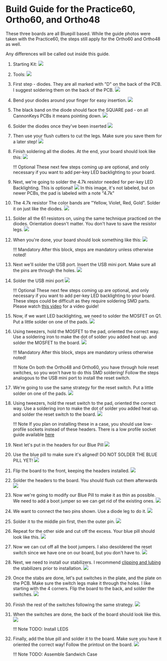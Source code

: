 # Build Guide for the Practice60, Ortho60, and Ortho48

These three boards are all Bluepill based. While the guide photos were taken with the Practice60, the steps still apply for the Ortho60 and Ortho48 as well.

Any differences will be called out inside this guide.

1. Starting Kit:
![](images/build_guide/0-kit.jpg)
1. Tools:
![](images/build_guide/1-tools.jpg)
1. First step - diodes. They are all marked with "D" on the back of the PCB. I suggest soldering them on the back of the PCB.
![](images/build_guide/2-diode-pads.jpg)
1. Bend your diodes around your finger for easy insertion.
![](images/build_guide/3-diode-bent.jpg)
1. The black band on the diode should face the SQUARE pad - on all CannonKeys PCBs it means pointing down. 
![](images/build_guide/4-diode-insert.jpg)
1. Solder the diodes once they've been inserted
![](images/build_guide/5-diode-solder.jpg)
1. Then use your flush cutters to cut the legs. Make sure you save them for a later step!
![](images/build_guide/6-diode-clipped.jpg)
1. Finish soldering all the diodes. At the end, your board should look like this:
![](images/build_guide/7-diode-finished.jpg)

    !!! Optional
        These next few steps coming up are optional, and only necessary if you want to add per-key LED backlighting to your board.

1. Next, we're going to solder the 4.7k resistor needed for per-key LED Backlighting. This is optional!
![](images/build_guide/8-mosfet-resistor.jpg)
   In this image, it's not labeled, but on newer PCBs, the pad is labeled with a note "4.7k"
1. The 4.7k resistor The color bands are "Yellow, Violet, Red, Gold". Solder it on just like the diodes.
![](images/build_guide/9-mosfet-resistor-soldered.jpg)
1. Solder all the 61 resistors on, using the same technique practiced on the diodes. Orientation doesn't matter. You don't have to save the resistor legs.
![](images/build_guide/10-resistors.jpg)
1. When you're done, your board should look something like this:
![](images/build_guide/11-resistors-finished.jpg)

    !!! Mandatory
        After this block, steps are mandatory unless otherwise noted!

1. Next we'll solder the USB port. Insert the USB mini port. Make sure all the pins are through the holes.
![](images/build_guide/12-usb-port.jpg)
1. Solder the USB mini port
![](images/build_guide/13-usb-port-soldered.jpg)


    !!! Optional
        These next few steps coming up are optional, and only necessary if you want to add per-key LED backlighting to your board. These steps could be difficult as they require soldering SMD parts. Please watch [this video](https://www.youtube.com/watch?v=ofmdmeCW4fY) for a video guide!

1. Now, if we want LED backlighting, we need to solder the MOSFET on Q1. Put a little solder on one of the pads.
![](images/build_guide/14-mosfet-solder.jpg)
1. Using tweezers, hold the MOSFET to the pad, oriented the correct way. Use a soldering iron to make the dot of solder you added heat up. and solder the MOSFET to the board.
![](images/build_guide/15-mosfet-installed.jpg)

    !!! Mandatory
        After this block, steps are mandatory unless otherwise noted!

    !!! Note
        On both the Ortho48 and Ortho60, you have through hole reset switches, so you won't have to do this SMD soldering! Follow the steps analogous to the USB mini port to install the reset switch.

1. We're going to use the same strategy for the reset switch. Put a little solder on one of the pads.
![](images/build_guide/16-reset-switch.jpg)
1. Using tweezers, hold the reset switch to the pad, oriented the correct way. Use a soldering iron to make the dot of solder you added heat up. and solder the reset switch to the board.
![](images/build_guide/17-reset-soldered.jpg)

    !!! Note
        If you plan on installing these in a case, you should use low-profile sockets instead of these headers. There is a low profile socket guide available [here](sockets.md)

1. Next let's put in the headers for our Blue Pill
![](images/build_guide/18-blue-pill-headers.jpg)
1. Use the blue pill to make sure it's aligned! DO NOT SOLDER THE BLUE PILL YET!
![](images/build_guide/19-align-headers.jpg)
1. Flip the board to the front, keeping the headers installed.
![](images/build_guide/20-flip-board.jpg)
1. Solder the headers to the board. You should flush cut them afterwards
![](images/build_guide/21-solder-header.jpg)
1. Now we're going to modify our Blue Pill to make it as thin as possible. We need to add a boot jumper so we can get rid of the existing ones.
![](images/build_guide/22-modify-blue-pill.jpg)
1. We want to connect the two pins shown. Use a diode leg to do it.
![](images/build_guide/23-diode-leg-blue-pill.jpg)
1. Solder it to the middle pin first, then the outer pin.
![](images/build_guide/24-jumper-soldered.jpg)
1. Repeat for the other side and cut off the excess. Your blue pill should look like this.
![](images/build_guide/25-blue-pill-modified.jpg)
1. Now we can cut off all the boot jumpers. I also desoldered the reset switch since we have one on our board, but you don't have to.
![](images/build_guide/26-cut-boot-jumper.jpg)
1. Next, we need to install our stabilizers. I recommend [clipping and lubing](https://www.youtube.com/watch?v=cD5Zj-ZgMLA) the stabilizers prior to installation.
![](images/build_guide/27-stabs-installed.jpg)
1. Once the stabs are done, let's put switches in the plate, and the plate on the PCB. Make sure the switch legs make it through the holes. I like starting with the 4 corners. Flip the board to the back, and solder the switches.
![](images/build_guide/28-corner-switches.jpg)
1. Finish the rest of the switches following the same strategy.
![](images/build_guide/29-switches-finished.jpg)
1. When the switches are done, the back of the board should look like this.
![](images/build_guide/30-back-finished.jpg)

    !!! Note
        TODO: Install LEDS

1. Finally, add the blue pill and solder it to the board. Make sure you have it oriented the correct way! Follow the printout on the board.
![](images/build_guide/31-solder-bluepill.jpg)

    !!! Note
        TODO: Assemble Sandwich Case
